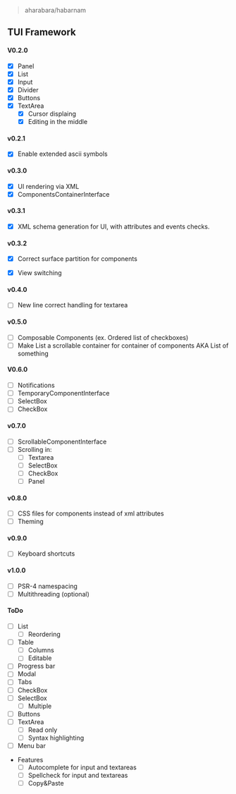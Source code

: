 > aharabara/habarnam
## TUI Framework
#### V0.2.0
   - [x] Panel
   - [x] List
   - [x] Input
   - [x] Divider
   - [x] Buttons
   - [x] TextArea
      - [x] Cursor displaing
      - [x] Editing in the middle

#### v0.2.1
   - [x] Enable extended ascii symbols

#### v0.3.0
   - [x] UI rendering via XML
   - [x] ComponentsContainerInterface
   
#### v0.3.1
   - [x] XML schema generation for UI, with attributes and events checks.

#### v0.3.2
   - [x] Correct surface partition for components      
   - [x] View switching
   

#### v0.4.0
   - [ ] New line correct handling for textarea

#### v0.5.0
   - [ ] Composable Components (ex. Ordered list of checkboxes)
   - [ ] Make List a scrollable container for container of components AKA List of something

#### V0.6.0
   - [ ] Notifications
   - [ ] TemporaryComponentInterface
   - [ ] SelectBox
   - [ ] CheckBox
   
#### v0.7.0
   - [ ] ScrollableComponentInterface
   - [ ] Scrolling in:
       - [ ] Textarea
       - [ ] SelectBox
       - [ ] CheckBox
       - [ ] Panel

#### v0.8.0
   - [ ] CSS files for components instead of xml attributes
   - [ ] Theming

#### v0.9.0
  - [ ] Keyboard shortcuts

#### v1.0.0
   - [ ] PSR-4 namespacing
   - [ ] Multithreading (optional)

#### ToDo
   - [ ] List
     - [ ] Reordering
   - [ ] Table
     - [ ] Columns
     - [ ] Editable
   - [ ] Progress bar
   - [ ] Modal
   - [ ] Tabs
   - [ ] CheckBox
   - [ ] SelectBox
      - [ ] Multiple
   - [ ] Buttons
   - [ ] TextArea
      - [ ] Read only
      - [ ] Syntax highlighting
   - [ ] Menu bar
 - Features
   - [ ] Autocomplete for input and textareas
   - [ ] Spellcheck for input and textareas
   - [ ] Copy&Paste
